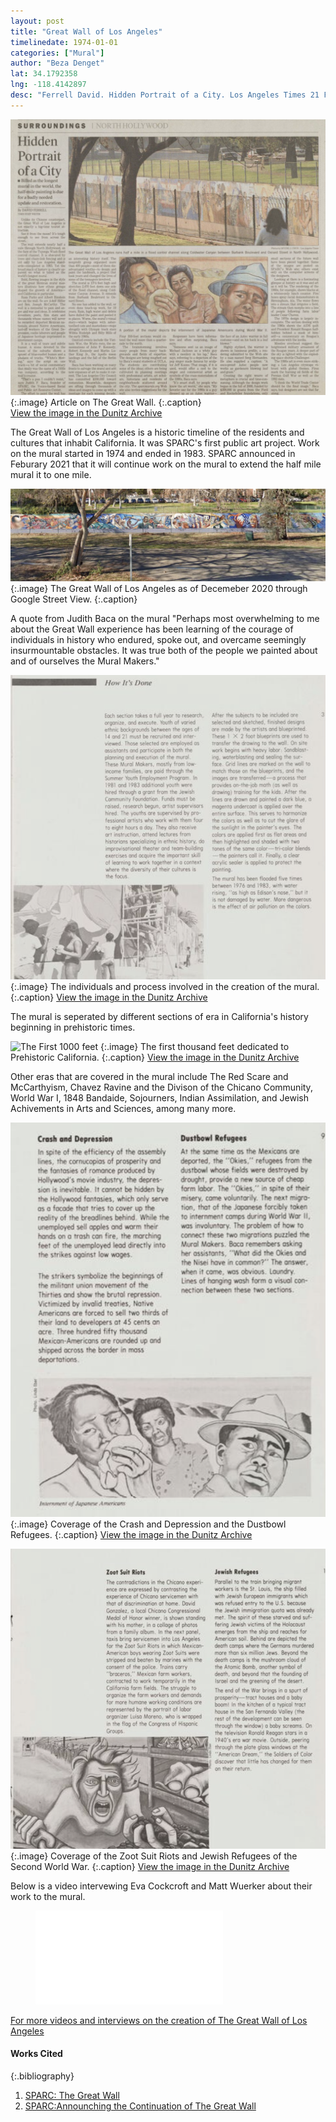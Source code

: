 ```yaml
---
layout: post
title: "Great Wall of Los Angeles"
timelinedate: 1974-01-01
categories: ["Mural"]
author: "Beza Denget"
lat: 34.1792358
lng: -118.4142897
desc: "Ferrell David. Hidden Portrait of a City. Los Angeles Times 21 Feb. 2002."
---
```

![Newspaper](images/GreatWall5.png)
   {:.image}
Article on The Great Wall.
   {:.caption}  
[View the image in the Dunitz Archive](https://visualizela.github.io/dunitzarchive/dunitzproject/obj21/)

The Great Wall of Los Angeles is a historic timeline of the residents and cultures that inhabit California. It was SPARC's first public art project. Work on the mural started in 1974 and ended in 1983. SPARC announced in Feburary 2021 that it will continue work on the mural to extend the half mile mural it to one mile.

![Current Image](images/GreatWall.png)
   {:.image}
The Great Wall of Los Angeles as of Decemeber 2020 through Google Street View.
   {:.caption}  

A quote from Judith Baca on the mural "Perhaps most overwhelming to me about the Great Wall experience has been learning of the courage of individuals in history who endured, spoke out, and overcame seemingly insurmountable obstacles. It was true both of the people we painted about and of ourselves the Mural Makers."

![Mural Makers](images/GreatWall1.png)
   {:.image}
The individuals and process involved in the creation of the mural.
   {:.caption}
[View the image in the Dunitz Archive](https://visualizela.github.io/dunitzarchive/dunitzproject/obj19/)

The mural is seperated by different sections of era in California's history beginning in prehistoric times. 

![The First 1000 feet](images/GreatWall2.png)
   {:.image}
The first thousand feet dedicated to Prehistoric California.
   {:.caption}
[View the image in the Dunitz Archive](https://visualizela.github.io/dunitzarchive/dunitzproject/obj19/)

Other eras that are covered in the mural include The Red Scare and McCarthyism, Chavez Ravine and the Divison of the Chicano Community, World War I, 1848 Bandaide, Sojourners, Indian Assimilation, and Jewish Achivements in Arts and Sciences, among many more. 

![Great Wall Eras#1](images/GreatWall3.png)
   {:.image}
Coverage of the Crash and Depression and the Dustbowl Refugees.
   {:.caption}
[View the image in the Dunitz Archive](https://visualizela.github.io/dunitzarchive/dunitzproject/obj19/)

![Great Wall Eras#2](images/GreatWall4.png)
   {:.image}
Coverage of the Zoot Suit Riots and Jewish Refugees of the Second World War.
   {:.caption}
[View the image in the Dunitz Archive](https://visualizela.github.io/dunitzarchive/dunitzproject/obj19/)

Below is a video intervewing Eva Cockcroft and Matt Wuerker about their work to the mural. 
<figure class="video_container">
  <iframe src="images/GreatWall.mp4" frameborder="0" allowfullscreen="true"> </iframe>
</figure>

[For more videos and interviews on the creation of The Great Wall of Los Angeles](https://gwdvd.sparcinla.org/)

#### Works Cited
{:.bibliography}
1. [SPARC: The Great Wall](https://sparcinla.org/programs/the-great-wall-mural-los-angeles/)
2. [SPARC:Announching the Continuation of The Great Wall](https://sparcinla.org/announcing-the-great-wall-monument/)


